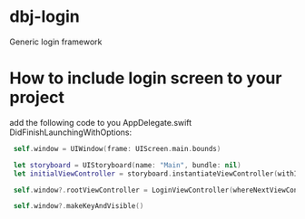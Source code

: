 # dbj-login
Generic login framework

# How to include login screen to your project

add the following code to you AppDelegate.swift DidFinishLaunchingWithOptions:

```swift
 self.window = UIWindow(frame: UIScreen.main.bounds)

 let storyboard = UIStoryboard(name: "Main", bundle: nil)
 let initialViewController = storyboard.instantiateViewController(withIdentifier: "FirstViewController")

 self.window?.rootViewController = LoginViewController(whereNextViewControllerIs: initialViewController)

 self.window?.makeKeyAndVisible()
```
